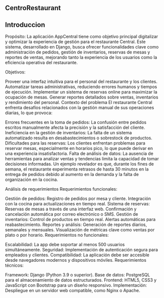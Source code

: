 
## CentroRestaurant
## Introduccion 

Propósito:
La aplicación AppCentral tiene como objetivo principal digitalizar y optimizar la experiencia de gestión para el restaurante Central. Este sistema, desarrollado en Django, busca ofrecer funcionalidades clave como administración de pedidos, gestión de inventarios, reservas de mesas y reportes de ventas, mejorando tanto la experiencia de los usuarios como la eficiencia operativa del restaurante.

Objetivos:

Proveer una interfaz intuitiva para el personal del restaurante y los clientes.
Automatizar tareas administrativas, reduciendo errores humanos y tiempos de ejecución.
Implementar un sistema de reservas online para maximizar la ocupación de mesas.
Generar reportes detallados sobre ventas, inventarios y rendimiento del personal.
Contexto del problema
El restaurante Central enfrenta desafíos relacionados con la gestión manual de sus operaciones diarias, lo que provoca:

Errores frecuentes en la toma de pedidos: La confusión entre pedidos escritos manualmente afecta la precisión y la satisfacción del cliente.
Ineficiencia en la gestión de inventarios: La falta de un sistema automatizado resulta en desabastecimientos o sobrestock de productos.
Dificultades para las reservas: Los clientes enfrentan problemas para reservar mesas, especialmente en horarios pico, lo que puede derivar en una experiencia insatisfactoria.
Falta de análisis de datos: La ausencia de herramientas para analizar ventas y tendencias limita la capacidad de tomar decisiones informadas.
Un ejemplo revelador es que, durante los fines de semana, el restaurante experimenta retrasos de hasta 30 minutos en la entrega de pedidos debido al aumento en la demanda y la falta de organización en la cocina.

Análisis de requerimientos
Requerimientos funcionales:

Gestión de pedidos:
Registro de pedidos por mesa y cliente.
Integración con la cocina para actualizaciones en tiempo real.
Sistema de reservas:
Reservas de mesas a través de una interfaz web.
Confirmación y cancelación automática por correo electrónico o SMS.
Gestión de inventarios:
Control de productos en tiempo real.
Alertas automáticas para reabastecimiento.
Reportes y análisis:
Generación de reportes diarios, semanales y mensuales.
Visualización de métricas clave como ventas por plato o por horario.
Requerimientos no funcionales:

Escalabilidad: La app debe soportar al menos 500 usuarios simultáneamente.
Seguridad: Implementación de autenticación segura para empleados y clientes.
Compatibilidad: La aplicación debe ser accesible desde navegadores modernos y dispositivos móviles.
Requerimientos técnicos:

Framework: Django (Python 3.9 o superior).
Base de datos: PostgreSQL para el almacenamiento de datos estructurados.
Frontend: HTML5, CSS3 y JavaScript con Bootstrap para un diseño responsivo.
Implementación: Despliegue en un servidor web compatible, como Nginx o Apache.
